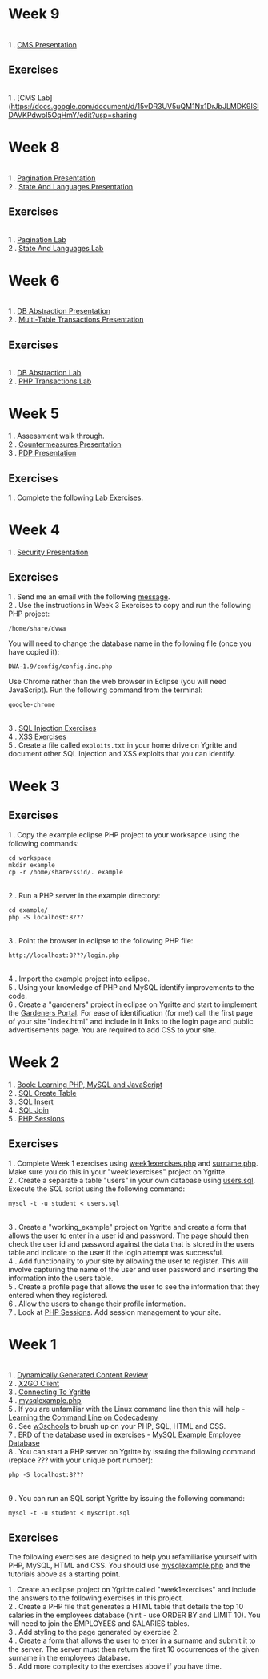 # Week 9

<br> 1 . [CMS Presentation](https://drive.google.com/file/d/0B-CFaefA1v4Rc2I3cDRiMHVqbHM/view?usp=sharing)

## Exercises

<br> 1 . [CMS Lab](https://docs.google.com/document/d/15vDR3UV5uQM1Nx1DrJbJLMDK9ISIDAVKPdwoI5OqHmY/edit?usp=sharing
# Week 8

<br> 1 . [Pagination Presentation](https://drive.google.com/file/d/0B-CFaefA1v4RVm5MYXBhaElDckU/view?usp=docslist_api)
<br> 2 . [State And Languages Presentation](https://drive.google.com/file/d/0B-CFaefA1v4Rd3laaEtZN0YxUFk/view?usp=docslist_api)

## Exercises

<br> 1 . [Pagination Lab](https://docs.google.com/document/d/1sfFoVe0XWLBjjMIJ6nguckE2UD_Ze2kSvbMstI7H4f8/edit?usp=docslist_api)
<br> 2 . [State And Languages Lab](https://docs.google.com/document/d/1kjymvtUS6qmmeN_XYqGPqM7xeyWWEy90thzTCB3GW_U/edit?usp=docslist_api)

# Week 6

<br> 1 . [DB Abstraction Presentation](https://drive.google.com/file/d/0B-CFaefA1v4RUFR5R1hmSnFTZ2s/view?usp=docslist_api)
<br> 2 . [Multi-Table Transactions Presentation](https://drive.google.com/file/d/0B-CFaefA1v4RVTZSX2d0LWpmbG8/view?usp=docslist_api)

## Exercises

<br> 1 . [DB Abstraction Lab](https://docs.google.com/document/d/1gKcQalNp2_SWTwm1LR8Vg1Nz82twYl9rQyq83ZjedUA/edit?usp=docslist_api)
<br> 2 . [PHP Transactions Lab](https://docs.google.com/document/d/1kW9cplbjXheMEYyy_Hfz-h9m6R-TL0H3mLGFVDE0eU4/edit?usp=docslist_api)

# Week 5

1 . Assessment walk through.
<br> 2 . [Countermeasures Presentation](https://drive.google.com/file/d/0B-CFaefA1v4RTFg2eXRmWjVPN28/view?usp=docslist_api)
<br> 3 . [PDP Presentation](https://drive.google.com/file/d/0B-CFaefA1v4RWWozWjlwSWU2QTQ/view?usp=docslist_api)

## Exercises
1 . Complete the following [Lab Exercises](https://docs.google.com/document/d/1V3dd-qx6fLKC1HlnkGhOMnUpibRhKz7c6fu05GPA8ks/edit?usp=docslist_api).

# Week 4

1 . [Security Presentation](https://drive.google.com/file/d/0B-CFaefA1v4RTFg2eXRmWjVPN28/view?usp=docslist_api)

## Exercises

1 . Send me an email with the following [message](https://docs.google.com/document/d/1B-ztaNF94ToirsNu_SIeT7LGtaPnOG0EWJOU5xzPkbU/edit?usp=docslist_api).
<br> 2 . Use the instructions in Week 3 Exercises to copy and run the following PHP project: 
```
/home/share/dvwa
```
You will need to change the database name in the following file (once you have copied it):
````
DWA-1.9/config/config.inc.php
````
Use Chrome rather than the web browser in Eclipse (you will need JavaScript). Run the following command from the terminal:
````
google-chrome
````
<br> 3 . [SQL Injection Exercises](https://docs.google.com/document/d/19xmxzBD-6jzDeqOUDhtQ7Yt3bws0-YAZL3DfN2xZv9I/edit?usp=docslist_api)
<br> 4 . [XSS Exercises](https://docs.google.com/document/d/1C3DhOaoUeo-tUU4v3I7xR39xtYOKZmRIe2P00hc4Rew/edit?usp=docslist_api)
<br> 5 . Create a file called ````exploits.txt```` in your home drive on Ygritte and document other SQL Injection and XSS exploits that you can identify. 



# Week 3


## Exercises

1 . Copy the example eclipse PHP project to your worksapce using the following commands:

```
cd workspace
mkdir example
cp -r /home/share/ssid/. example
```
<br> 2 . Run a PHP server in the example directory:

```
cd example/
php -S localhost:8???
```
<br> 3 . Point the browser in eclipse to the following PHP file:
```
http://localhost:8???/login.php 
```
<br> 4 . Import the example project into eclipse.
<br> 5 . Using your knowledge of PHP and MySQL identify improvements to the code.
<br> 6 . Create a "gardeners" project in eclipse on Ygritte and start to implement the [Gardeners Portal](https://docs.google.com/document/d/19rUg3pTqK1nwnDRaE1AgclOs9Y9GMu2bJpdSQIOg_Vg/edit?usp=docslist_api). For ease of identification (for me!) call the first page of your site "index.html" and include in it links to the login page and public advertisements page. You are required to add CSS to your site.   

# Week 2

1 . [Book: Learning PHP, MySQL and JavaScript](http://www.amazon.co.uk/Learning-MySQL-JavaScript-Robin-Nixon/dp/0596157134)
<br> 2 . [SQL Create Table](http://www.w3schools.com/sql/sql_create_table.asp)
<br> 3 . [SQL Insert](http://www.w3schools.com/sql/sql_insert.asp)
<br> 4 . [SQL Join](http://www.w3schools.com/sql/sql_join_inner.asp)
<br> 5 . [PHP Sessions](http://www.w3schools.com/php/php_sessions.asp)

## Exercises

1 . Complete Week 1 exercises using [week1exercises.php](https://gist.github.com/GedMullen/fa29fe3338a7582dbf77) and [surname.php](https://gist.github.com/GedMullen/140f12537a67b8e657fa). Make sure you do this in your "week1exercises" project on Ygritte. 
<br> 2 . Create a separate a table "users" in your own database using [users.sql](https://gist.github.com/GedMullen/11312ef28b66bf70eedf). Execute the SQL script using the following command:
```
mysql -t -u student < users.sql
```
<br> 3 . Create a "working_example" project on Ygritte and create a form that allows the user to enter in a user id and password. The page should then check the user id and password against the data that is stored in the users table and indicate to the user if the login attempt was successful.
<br> 4 . Add functionality to your site by allowing the user to register. This will involve capturing the name of the user and user password and inserting the information into the users table.
<br> 5 . Create a profile page that allows the user to see the information that they entered when they registered.
<br> 6 . Allow the users to change their profile information.
<br> 7 . Look at [PHP Sessions](http://www.w3schools.com/php/php_sessions.asp). Add session management to your site. 
<!--
users.sql
https://gist.github.com/GedMullen/11312ef28b66bf70eedf

week1exercises.php
https://gist.github.com/GedMullen/fa29fe3338a7582dbf77

surname.php
https://gist.github.com/GedMullen/140f12537a67b8e657fa
-->
# Week 1

<br> 1 . [Dynamically Generated Content Review](https://docs.google.com/presentation/d/1bWMd9ypXXUJGt-jDpjpRSfh6_2zHMRKjjBcldO0OMeM/pub?start=false&loop=false&delayms=60000&slide=id.p3)
<br> 2 . [X2GO Client](https://drive.google.com/file/d/0B-CFaefA1v4RVWN5eFRlSV9YbVU/view?usp=sharing)
<br> 3 . [Connecting To Ygritte](https://docs.google.com/document/d/1wV6XGhOPlpwCMElZAqlH83YYXo_PpdNNdVMN6Toh3mw/pub)
<br> 4 . [mysqlexample.php](https://gist.github.com/GedMullen/f58ea879c98ada9ca055)
<br> 5 . If you are unfamiliar with the Linux command line then this will help - [Learning the Command Line on Codecademy](https://www.codecademy.com/learn/learn-the-command-line)
<br> 6 . See [w3schools](http://www.w3schools.com) to brush up on your PHP, SQL, HTML and CSS. 
<br> 7 . ERD of the database used in exercises - [MySQL Example Employee Database](https://dev.mysql.com/doc/employee/en/sakila-structure.html)
<br> 8 . You can start a PHP server on Ygritte by issuing the following command (replace ??? with your unique port number):
```
php -S localhost:8??? 
```
<br> 9 . You can run an SQL script Ygritte by issuing the following command:
```
mysql -t -u student < myscript.sql
```

## Exercises

The following exercises are designed to help you refamiliarise yourself with PHP, MySQL, HTML and CSS. You should use [mysqlexample.php](https://gist.github.com/GedMullen/f58ea879c98ada9ca055) and the tutorials above as a starting point.

1 . Create an eclipse project on Ygritte called "week1exercises" and include the answers to the following exercises in this project. 
<br> 2 . Create a PHP file that generates a HTML table that details the top 10 salaries in the employees database (hint - use ORDER BY and LIMIT 10). You will need to join the EMPLOYEES and SALARIES tables.
<br> 3 . Add styling to the page generated by exercise 2.
<br> 4 . Create a form that allows the user to enter in a surname and submit it to the server. The server must then return the first 10 occurrences of the given surname in the employees database.
<br> 5 . Add more complexity to the exercises above if you have time.

